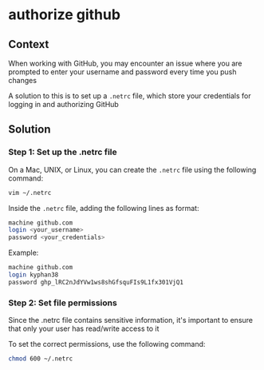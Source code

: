 # authorize github

<!-- truncate -->

## Context

When working with GitHub, you may encounter an issue where you are prompted to enter your username and password every time you push changes

A solution to this is to set up a `.netrc` file, which store your credentials for logging in and authorizing GitHub

## Solution

### Step 1: Set up the .netrc file

On a Mac, UNIX, or Linux, you can create the `.netrc` file using the following command:

``` bash
vim ~/.netrc
```

Inside the `.netrc` file, adding the following lines as format:

``` bash
machine github.com
login <your_username>
password <your_credentials>
```

Example:

``` bash
machine github.com
login kyphan38
password ghp_lRC2nJdYVw1ws8shGfsquFIs9L1fx301VjQ1
```

### Step 2: Set file permissions

Since the .netrc file contains sensitive information, it's important to ensure that only your user has read/write access to it

To set the correct permissions, use the following command:

``` bash
chmod 600 ~/.netrc
```
